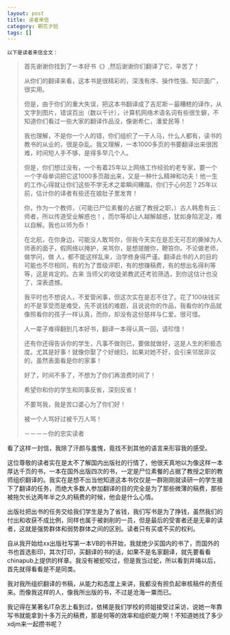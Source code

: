 ```yaml
---
layout: post
title: 读者来信
category: 朝花夕拾
tags: []
---
```


	以下是读者来信全文：

<blockquote>首先谢谢你找到了一本好书《》,然后谢谢你们翻译了它，辛苦了！
	
 
	
 从你们的翻译来看，这本书是很精彩的，深浅有序、操作性强、知识面广，很实用。
	
 但是，由于你们的重大失误，把这本书翻译成了吉尼斯－最糟糕的译作，从文字到图片，错误百出（数以千计），计算机网络术语名词有些很生僻，不知道你们看过一些大家的翻译作品没，像谢希仁，潘爱民等！
	
 我也理解，不是你一个人的错，你们组织了一干人马，什么人都有，读书的教书的从业的，很是杂乱。我又理解，一本1000多页的书要翻译出来很困难，时间短人手不够，是得多早几个人。
	
 
	
 但是，你们想过没有，一个有着25年以上网络工作经验的老专家，要一个一个字母单词把它这1000多页敲出来，又是一种什么精神和功夫！他一生的工作心得就让你们这些不学无术之辈瞬间糟蹋，你们于心何忍？25年以前，估计你的译者有些还在娘肚子里发育！
	
 你，作为一个教师，（可能已尸位素餐的占据了教授之职，）古人韩愈有云：师者，所以传道受业解惑也！，而尔等却让人越解越惑，犹如身陷泥浞，难以自解。我也以师为忝！
	
在北航，在你身边，可能没人敢骂你，但我今天实在是忍无可忍的撕掉为人师表的面子，假网络以掩护，来骂你，是想提醒你，鞭笞你。不论做老师，做学问，做
人，都不能这样乱来，治学修身得严谨。翻译此书的人的目的可能也不尽相同，有的为了晋级评职，有的想赚稿费，有的想出名得利等等，这是肯定的。古来
当师父的收徒弟教武还考验筛选，到你这估计也没了，深表遗憾。
	
 我平时也不想说人，不爱管闲事，但这次实在是忍不住了。花了100块钱买的不是享受而是难受，先不说钱的难题，且说说你的作品，我看你的作品就像照看你的孩子一样认真，而你，却没有这份慈祥与仁爱。很可惜。
	
 人一辈子难得翻到几本好书，翻译一本得认真一回，请珍惜！
	
 还有你还得告诉你的学生，凡事不做则已，要做就做好，这是人生的积极态度。尤其是好事！就像你娶了个好媳妇，如果对她不好，会引来邻居非议的，虽然表面看是你的家事！
	
 好了，时间不多了，不想为了你们再浪费时间了！
	
 希望你和你的学生和同事反省，深刻反省！
	
 不要骂我，我是苦口婆心为了你们好！
	
 被一个人骂好过被千万人骂！
	
 －－－－你的忠实读者</blockquote>

	
看了这样一封信，我除了汗颜与羞愧，竟找不到其他的语言来形容我的感受。

	
这位尊敬的读者实在是太不了解国内出版社的行情了，他很天真地以为像这样一本厚达千页的书，一本在国外出版四次的书，一定是尸位素餐的占据了教授之职的教师组织翻译的。我实在是想不出当他知道这本书仅仅是一群刚刚就读研一的学生接下了翻译的任务，而绝大多数人参加翻译的目的完全是为了那些微薄的稿费，那些被拖欠长达两年半之久的稿费的时候，他会是什么心情。

	
出版社把出书的任务交给我们学生是为了省钱，我们写书是为了挣钱，虽然我们的付出和收获不成比例，同样也属于被剥削的一员，但是最后的受害者还是无辜的读者，这就是强势群体和弱势群体之间的区别。读者只有买或不买的权利。

	
自从我开始给xx出版社写第一本VB的书开始，我就绝少买国内的书了，而国外的书也首选影印，其次打印，买翻译的书的话，如果不是名家翻译，就先要看看chinapub上提供的样章。我没有被蛇咬过，但是我当过蛇，所以看到井绳以后，首先就得看看是不是同类。

	
我对我所组织翻译的书稿，从能力和态度上来讲，我都没有担负起审核稿件的责任来。而像我这样的人，像我所出版的书，不过是沧海一粟而已。

	
我记得在某著名IT杂志上看到过，依稀是我们学校的师姐接受过采访，说她一年靠写书就能拿到十多万元的稿费，那是何等的效率和组织能力啊！不知道她找了多少xdjm来一起攒书呢？